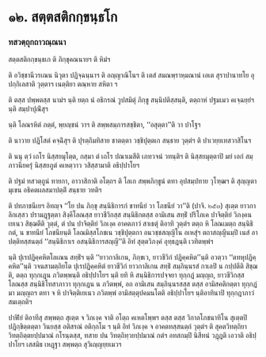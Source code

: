 <h1>๑๒. สตฺตสติกกฺขนฺธโก</h1>
<h3>ทสวตฺถุกถาวณฺณนา</h3>
<p> สตฺตสติกกฺขนฺธเก   ติ ภิกฺขุคณนายฯ ติ หิมํฯ</p>


<p> ติ อวิชฺชานีวรเณน นิวุตา ปฎิจฺฉนฺนาฯ ติ อญฺญาณิโนฯ ติ เตสํ สมณพฺราหฺมณานํ เอเต สุราปานาทโย อุปกฺกิเลสาติ วุตฺตาฯ เนตฺติยา ตณฺหาย สหิตา ฯ</p>


<p> ติ ตสฺส ปพฺพตสฺส นามํฯ นฺติ ยตฺถ นํ อธิกรณํ วูปสมิตุํ ภิกฺขู สนฺนิปติสฺสนฺติ, ตตฺถาหํ ปฐมเมว คเจฺฉยฺยํฯ นฺติ สมฺปาปุณิํสุฯ</p>


<p> นฺติ โลณรหิตํ ภตฺตํ, พฺยญฺชนํ วาฯ ติ สพฺพสมฺภารสชฺชิตา, ‘‘อสุตฺตา’’ติ วา ปาโฐฯ</p>


<p> ติ นาวาย ปฎิโสตํ คจฺฉิํสุฯ ติ ปุรตฺถิมทิสาย ชาตตฺตา วชฺชิปุตฺตเก สนฺธาย วุตฺตํฯ ติ ปาเวยฺยเทสวาสิโนฯ</p>


<p> ติ นนุ ตฺวํ เถโร นิสฺสยมุโตฺต, กสฺมา ตํ เถโร ปณาเมสีติ เภทวจนํ วทนฺติฯ ติ นิสฺสยมุตฺตาปิ มยํ เอกํ สมฺภาวนียครุํ นิสฺสยภูตํ คเหตฺวาว วสิสฺสามาติ อธิปฺปาโยฯ</p>


<p> ติ ปฐมํ ทสวตฺถูนํ ทายกา, อาวาสิกาติ อโตฺถฯ ติ  โลเก สพฺพภิกฺขูนํ ตทา อุปสมฺปทาย วุโฑฺฒฯ ติ สุญฺญตามุเขน อธิคตผลสมาปตฺติํ สนฺธาย วทติฯ</p>


<p> ติ ปทภาชนีเยฯ อิทญฺจ ‘‘โย ปน ภิกฺขุ สนฺนิธิการกํ ขาทนียํ วา โภชนียํ วา’’ติ (ปาจิ. ๒๕๓) สุเตฺต ยาวกาลิกเสฺสว ปรามฎฺฐตฺตา  สิงฺคีโลณสฺส ยาวชีวิกสฺส สนฺนิธิกตสฺส อามิเสน สทฺธิํ ปริโภเค ปาจิตฺติยํ วิภงฺคนเยเนว สิชฺฌตีติ วุตฺตํ, ตํ ปน ปาจิตฺติยํ วิภเงฺค อาคตภาวํ สาเธตุํ ติอาทิ วุตฺตํฯ ตตฺถ หิ โลณเมตฺถ สนฺนิธิกตํ, น ขาทนียํ โภชนียนฺติ โลณมิสฺสโภชเน วชฺชิปุตฺตกา อนวชฺชสญฺญิโน อเหสุํฯ ตถาสญฺญีนมฺปิ เนสํ อาปตฺติทสฺสนตฺถํ ‘‘สนฺนิธิกาเร อสนฺนิธิการสญฺญี’’ติ อิทํ สุตฺตวิภงฺคํ อุทฺธฎนฺติ เวทิตพฺพํฯ</p>


<p>นฺติ ปุเรปฎิคฺคหิตโลเณน สทฺธิํฯ นฺติ ‘‘ยาวกาลิเกน, ภิกฺขเว, ยาวชีวิกํ ปฎิคฺคหิต’’นฺติ อวตฺวา ‘‘ตทหุปฎิคฺคหิต’’นฺติ วจนสามตฺถิยโต ปุเรปฎิคฺคหิตํ ยาวชีวิกํ ยาวกาลิเกน สทฺธิํ สมฺภินฺนรสํ กาเลปิ น กปฺปตีติ สิชฺฌติ, ตตฺถ ทุกฺกเฎน ภวิตพฺพนฺติ อธิปฺปาโยฯ นฺติ ยทิ หิ สนฺนิธิการปจฺจยา ทุกฺกฎํ มญฺญถ, ยาวชีวิกสฺส โลณสฺส สนฺนิธิโทสาภาวา ทุกฺกเฎน น ภวิตพฺพํ, อถ อามิเสน สมฺภินฺนรสสฺส ตสฺส อามิสคติกตฺตา ทุกฺกฎํ มา มญฺญถฯ ตทา จ หิ ปาจิตฺติเยเนว ภวิตพฺพํ อามิสตฺตุปคมนโตติ อธิปฺปาโยฯ นฺติอาทินาปิ ทุกฺกฎาภาวํ สมเตฺถติฯ</p>


<p>ปาฬิยํ ติอาทีสุ สพฺพตฺถ สุเตฺต จ วิภเงฺค จาติ อโตฺถ คเหตโพฺพฯ ตสฺส ตสฺส วิกาลโภชนาทิโน สุเตฺตปิ ปฎิกฺขิตฺตตฺตา วินยสฺส อติสรณํ อติกฺกโม ฯ นฺติ อิทํ วิภเงฺค จ อาคตทสฺสนตฺถํ วุตฺตํฯ ติ สุคตวิทตฺถิยา วิทตฺถิตฺตยปฺปมาณํ กโรนฺตสฺส, ทสาย ปน วิทตฺถิทฺวยปฺปมาณํ กตํฯ อทสกมฺปิ นิสีทนํ วฎฺฎติ เอวาติ อธิปฺปาโยฯ เสสมิธ เหฎฺฐา สพฺพตฺถ สุวิเญฺญยฺยเมวฯ</p>

</p>

</p>

</p>

</p>

</p>





